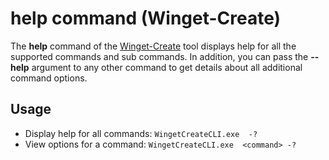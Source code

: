 # help command (Winget-Create)

The **help** command of the [Winget-Create](../README.md) tool displays help for all the supported commands and sub commands. In addition, you can pass the **--help** argument to any other command to get details about all additional command options.

## Usage

* Display help for all commands: `WingetCreateCLI.exe  -?`
* View options for a command: `WingetCreateCLI.exe  <command> -?`

 
